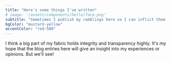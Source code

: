 ```yaml
---
title: "Here's some things I've written"
# image: '/assets/components/hello/face.png'
subtitle: "Sometimes I publish my ramblings here so I can inflict them on others."
bgColor: "mustard-yellow"
accentColor: "red-500"
---
```


I think a big part of my fabric holds integrity and transparency highly. It's my hope that the blog entries here will give an insight into my experiences or opinions. But we'll see!